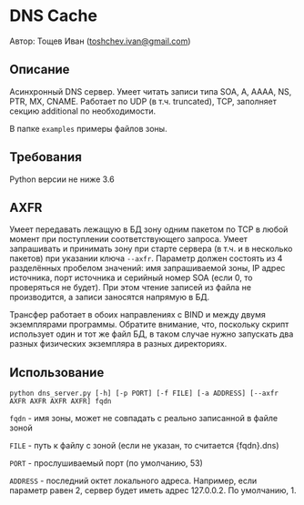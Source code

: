 # DNS Cache
Автор: Тощев Иван (toshchev.ivan@gmail.com)
## Описание
Асинхронный DNS сервер. Умеет читать записи типа SOA, A, AAAA, NS, PTR, MX, CNAME.
Работает по UDP (в т.ч. truncated), TCP, заполняет секцию additional по необходимости.

В папке `examples` примеры файлов зоны.

## Требования
Python версии не ниже 3.6

## AXFR
Умеет передавать лежащую в БД зону одним пакетом по TCP в любой момент при поступлении соответствующего запроса.
Умеет запрашивать и принимать зону при старте сервера (в т.ч. и в несколько пакетов) при указании ключа `--axfr`.
Параметр должен состоять из 4 разделённых пробелом значений: имя запрашиваемой зоны, IP адрес источника, порт источника и серийный номер SOA (если 0, то проверяться не будет).
При этом чтение записей из файла не производится, а записи заносятся напрямую в БД.

Трансфер работает в обоих направлениях с BIND и между двумя экземплярами программы. Обратите внимание, что, поскольку скрипт использует один и тот же файл БД, в таком случае нужно запускать два разных физических экземпляра в разных директориях.


## Использование

    python dns_server.py [-h] [-p PORT] [-f FILE] [-a ADDRESS] [--axfr AXFR AXFR AXFR AXFR] fqdn

`fqdn` - имя зоны, может не совпадать с реально записанной в файле зоной

`FILE` - путь к файлу с зоной (если не указан, то считается {fqdn}.dns)

`PORT` - прослушиваемый порт (по умолчанию, 53)

`ADDRESS` - последний октет локального адреса. Например, если параметр равен 2, сервер будет иметь адрес 127.0.0.2.
По умолчанию, 1.